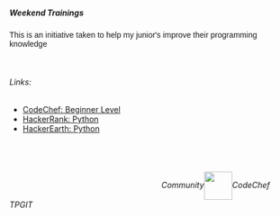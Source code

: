 ##### Weekend Trainings

<p style="font-family: Arial">This is an initiative taken to help my junior's improve their programming knowledge</p>

<br/>

###### Links:
 * <a href="https://www.codechef.com/problems/school/">CodeChef: Beginner Level </a>
 * <a href="https://www.hackerrank.com/domains/python">HackerRank: Python</a>
 * <a href="https://www.hackerearth.com/practice/python">HackerEarth: Python</a>
  
  <br/><br/>

######  &nbsp;&emsp;&emsp;&emsp;&emsp;&emsp;&emsp;&emsp;&emsp;&emsp;&emsp;&emsp;&emsp;&emsp;&emsp;&emsp;&emsp;&emsp;&emsp;&emsp;Community<img src="https://media.giphy.com/media/1S9kD6xm4601O/giphy.gif" width='50' height='50' align="center" >CodeChef TPGIT
